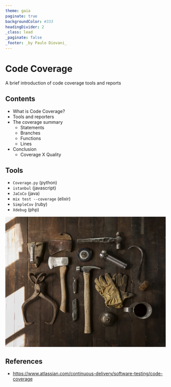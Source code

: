 ```yaml
---
theme: gaia
paginate: true
backgroundColor: #333
headingDivider: 2
_class: lead
_paginate: false
_footer: _by Paulo Diovani_
---
```


<style>
/* Add total page number */
section::after {
  content: attr(data-marpit-pagination) ' / ' attr(data-marpit-pagination-total);
}
</style>

# Code Coverage

A brief introduction of code coverage tools and reports

## Contents

- What is Code Coverage?
- Tools and reporters
- The coverage summary
  + Statements
  + Branches
  + Functions
  + Lines
- Conclusion
  + Coverage X Quality

## Tools

- `Coverage.py` (python)
- `istanbul` (javascript)
- `JaCoCo` (java)
- `mix test --coverage` (elixir)
- `SimpleCov` (ruby)
- `Xdebug` (php)

![bg right](media/image-from-rawpixel-id-3237401-jpeg.jpg)
<!-- image licence: CC0 -->

## References

<!--
footer: '[![license][license-img]][license-link]'
-->

- https://www.atlassian.com/continuous-delivery/software-testing/code-coverage


[license-img]:https://i.creativecommons.org/l/by-nc-sa/4.0/88x31.png
[license-link]: http://creativecommons.org/licenses/by-nc-sa/4.0/

<!-- Presentation created with [Marp](https://marp.app/) -->
